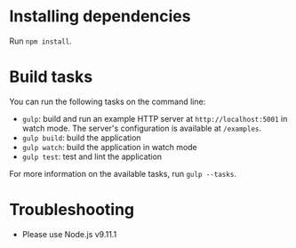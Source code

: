# Installing dependencies

Run `npm install`.

# Build tasks

You can run the following tasks on the command line:
  - `gulp`: build and run an example HTTP server at `http://localhost:5001`
    in watch mode.
    The server's configuration is available at `/examples`.
  - `gulp build`: build the application
  - `gulp watch`: build the application in watch mode
  - `gulp test`: test and lint the application

For more information on the available tasks, run `gulp --tasks`.

# Troubleshooting

  - Please use Node.js v9.11.1
